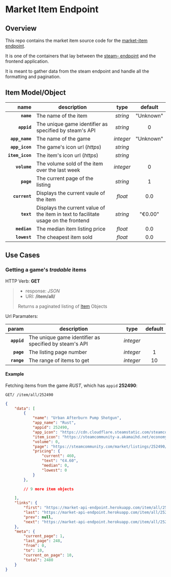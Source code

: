# Market Item Endpoint

## Overview

This repo contains the market item source code for the [market-item endpoint](https://marketItem-endpoint-api.herokuapp.com).

It is one of the containers that lay between the [steam- endpoint](https://github.com/noahgreff/steam-api-endpoint) and the frontend application.

It is meant to gather data from the steam endpoint and handle all the formatting and pagination.

## Item Model/Object

|name|description|type|default| 
|---:|---|:---:|:---:| 
| **`name`** | The name of the item |*string* | "Unknown" |
| **`appid`** |  The unique game identifier as specified by steam's API |*string* | 0 |
| **`app_name`** | The name of the game |*integer* | "Unknown" |
| **`app_icon`** | The game's icon url (*https*) |*string* |
| **`item_icon`** | The item's icon url (*https*) | *string* |
| **`volume`** | The volume sold of the item over the last week |*integer* | 0 |
| **`page`** | The current page of the listing |*string* | 1 |
| **`current`** | Displays the current vaule of the item |*float* | 0.0 |
| **`text`** | Displays the current value of the item in text to facilitate usage on the frontend |*string* | "€0.00" |
| **`median`** | The median item listing price |*float* | 0.0 |
| **`lowest`** | The cheapest item sold |*float* | 0.0 |

## Use Cases

### Getting a game's *tradable* items

HTTP Verb: **GET**

> * response: *JSON*
> * URI: **/item/all/**
>
> Returns a paginated listing of [Item](#Item-model-object) Objects

Url Paramaters:

|param|description|type|default| 
|---:|---|:---:|:---:| 
| **`appid`** | The unique game identifier as specified by steam's API |*integer* ||
| **`page`** | The listing page number |*integer* | 1 |
| **`range`** | The range of items to get |*integer* | 10 |

#### Example

Fetching items from the game *RUST*, which has `appid` **252490**:

```
GET/ /item/all/252490
```

```json
{
    "data": [
        {
            "name": "Urban Afterburn Pump Shotgun",
            "app_name": "Rust",
            "appid": 252490,
            "app_icon": "https://cdn.cloudflare.steamstatic.com/steamcommunity/public/images/apps/252490/820be4782639f9c4b64fa3ca7e6c26a95ae4fd1c.jpg",
            "item_icon": "https://steamcommunity-a.akamaihd.net/economy/image/6TMcQ7eX6E0EZl2byXi7vaVKyDk_zQLX05x6eLCFM9neAckxGDf7qU2e2gu64OnAeQ7835Fe5GPBfCk4nReh8DEiv5dbOa0-q7U0Qfq3P2Ox1KU",
            "volume": 0,
            "page": "https://steamcommunity.com/market/listings/252490/Urban%20Afterburn%20Pump%20Shotgun",
            "pricing": {
                "current": 460,
                "text": "€4.60",
                "median": 0,
                "lowest": 0
            }
        },

        // 9 more item objects

    ],
    "links": {
        "first": "https://market-api-endpoint.herokuapp.com/item/all/252490?page=1&range=10",
        "last": "https://market-api-endpoint.herokuapp.com/item/all/252490?page=248&range=10",
        "prev": null,
        "next": "https://market-api-endpoint.herokuapp.com/item/all/252490?page=2&range=10"
    },
    "meta": {
        "current_page": 1,
        "last_page": 248,
        "from": 0,
        "to": 10,
        "current_on_page": 10,
        "total": 2480
    }
}
```
